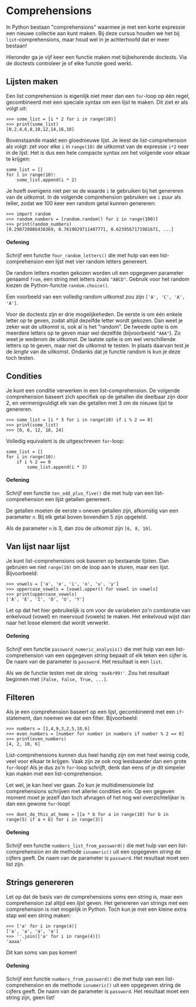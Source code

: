 # Comprehensions

In Python bestaan "comprehensions" waarmee je met een korte expressie een nieuwe collectie aan kunt maken. Bij deze cursus houden we het bij `list`-comprehensions, maar houd wel in je achterhoofd dat er meer bestaan!

Hieronder ga je vijf keer een functie maken met bijbehorende doctests. Via de doctests controleer je of elke functie goed werkt.

## Lijsten maken

Een list comprehension is eigenlijk niet meer dan een `for`-loop op één regel, gecombineerd met een speciale syntax om een lijst te maken. Dit ziet er als volgt uit:

    >>> some_list = [i * 2 for i in range(10)]
    >>> print(some_list)
    [0,2,4,6,8,10,12,14,16,18]

Bovenstaande maakt een gloednieuwe lijst. Je leest de list-comprehension als volgt: zet voor elke `i` in `range(10)` de uitkomst van de expressie `i*2` neer in de lijst. Het is dus een hele compacte syntax om het volgende voor elkaar te krijgen:

    some_list = []
    for i in range(10):
        some_list.append(i * 2)

Je hoeft overigens niet per se de waarde `i` te gebruiken bij het genereren van de uitkomst. In de volgende comprehension gebruiken we `i` puur als teller, zodat we 100 keer een random getal kunnen genereren:

    >>> import random
    >>> random_numbers = [random.random() for i in range(100)]
    >>> print(random_numbers)
    [0.298720086438369, 0.7619029711407771, 0.6239567171981671, ...]

#### Oefening

Schrijf een functie `four_random_letters()` die met hulp van een list-comprehension een lijst met vier random letters genereert.

De random letters moeten gekozen worden uit een opgegeven parameter genaamd `from`, een string met letters zoals `"ABCD"`. Gebruik voor het random kiezen de Python-functie `random.choice()`.

Een voorbeeld van een volledig random uitkomst zou zijn `['A', 'C', 'A', 'A']`.

Voor de doctests zijn er drie mogelijkeheden. De eerste is om één enkele letter op te geven, zodat altijd dezelfde letter wordt gekozen. Dan weet je zeker wat de uitkomst is, ook al is het "random". De tweede optie is om meerdere letters op te geven maar wel dezelfde (bijvoorbeeld `"AAA"`). Zo weet je wederom de uitkomst. De laatste optie is om wel verschillende letters op te geven, maar niet de uitkomst te testen. In plaats daarvan test je de *lengte* van de uitkomst. Ondanks dat je functie random is kun je deze toch testen.

## Condities

Je kunt een conditie verwerken in een list-comprehension. De volgende comprehension baseert zich specifiek op de getallen die deelbaar zijn door 2, en vermenigvuldigt elk van die getallen met 3 om de nieuwe lijst te genereren.

    >>> some_list = [i * 3 for i in range(10) if i % 2 == 0]
    >>> print(some_list)
    >>> [0, 6, 12, 18, 24]

Volledig equivalent is de uitgeschreven `for`-loop:

    some_list = []
    for i in range(10):
        if i % 2 == 0
            some_list.append(i * 3)

#### Oefening

Schrijf een functie `ten_odd_plus_five()` die met hulp van een list-comprehension een lijst getallen genereert.

De getallen moeten de eerste `n` oneven getallen zijn, afkomstig van een parameter `n`. Bij elk getal boven bovendien 5 zijn opgeteld.

Als de parameter `n` is 3, dan zou de uitkomst zijn `[6, 8, 10]`.

## Van lijst naar lijst

Je kunt list-comprehensions ook baseren op bestaande lijsten. Dan gebruien we niet `range(10)` om de loop aan te sturen, maar een lijst. Bijvoorbeeld:

    >>> vowels = ['a', 'e', 'i', 'o', 'u', 'y']
    >>> uppercase_vowels = [vowel.upper() for vowel in vowels]
    >>> print(uppercase_vowels)
    ['A', 'E', 'I', 'O', 'U', 'Y']

Let op dat het hier gebruikelijk is om voor de variabelen zo'n combinatie van enkelvoud (vowel) en meervoud (vowels) te maken. Het enkelvoud wijst dan naar het losse element dat wordt verwerkt.

#### Oefening

Schrijf een functie `password_numeric_analysis()` die met hulp van een list-comprehension van een opgegeven *string* bepaalt of elk teken een cijfer is. De naam van de parameter is `password`. Het resultaat is een `list`.

Als we de functie testen met de string `'mo4br99!'`. Zou het resultaat beginnen met `[False, False, True, ...]`.

## Filteren

Als je een comprehension baseert op een lijst, gecombineerd met een `if`-statement, dan noemen we dat een filter. Bijvoorbeeld:

    >>> numbers = [1,4,9,3,2,5,10,6]
    >>> even_numbers = [number for number in numbers if number % 2 == 0]
    >>> print(even_numbers)
    [4, 2, 10, 6]

List-comprehensions kunnen dus heel handig zijn om met heel weinig code, veel voor elkaar te krijgen. Vaak zijn ze ook nog leesbaarder dan een grote `for`-loop! Als je dus zo'n `for`-loop schrijft, denk dan eens of je dit simpeler kan maken met een list-comprehension.

Let wel, je kan heel ver gaan. Zo kun je multidimensionele list comprehensions schrijven met allerlei condities erin. Op een gegeven moment moet je jezelf dan toch afvragen of het nog wel overzichtelijker is dan een gewone `for`-loop!

    >>> dont_do_this_at_home = [[a * b for a in range(10) for b in range(5) if a > b] for i in range(3)]

#### Oefening

Schrijf een functie `numbers_list_from_password()` die met hulp van een list-comprehension en de methode `isnumeric()` uit een opgegeven *string* de cijfers geeft. De naam van de parameter is `password`. Het resultaat moet een list zijn.

## Strings genereren

Let op dat de basis van de comprehensions soms een string is, maar een comprehension zal altijd een *lijst* geven. Het genereren van strings met een comprehension is niet mogelijk in Python. Toch kun je met een kleine extra stap wel een string maken:

    >>> ['a' for i in range(4)]
    ['a', 'a', 'a', 'a']
    >>> ''.join(['a' for i in range(4)])
    'aaaa'

Dit kan soms van pas komen!

#### Oefening

Schrijf een functie `numbers_from_password()` die met hulp van een list-comprehension en de methode `isnumeric()` uit een opgegeven string de cijfers geeft. De naam van de parameter is `password`. Het resultaat moet een string zijn, geen list!
